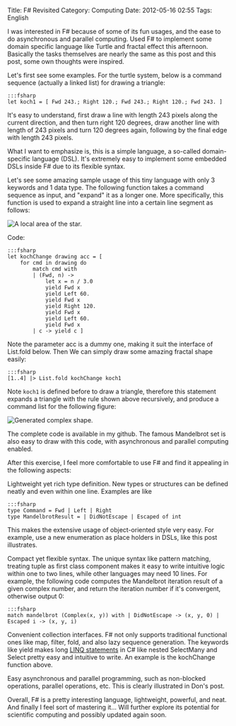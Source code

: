 Title: F# Revisited
Category: Computing
Date: 2012-05-16 02:55
Tags: English

I was interested in F# because of some of its fun usages, and the ease to do asynchronous and parallel computing. Used F# to implement some domain specific language like Turtle and fractal effect this afternoon. Basically the tasks themselves are nearly the same as this post and this post, some own thoughts were inspired.

Let's first see some examples. For the turtle system, below is a command sequence (actually a linked list) for drawing a triangle:

    :::fsharp
    let koch1 = [ Fwd 243.; Right 120.; Fwd 243.; Right 120.; Fwd 243. ]
 
It's easy to understand, first draw a line with length 243 pixels along the current direction, and then turn right 120 degrees, draw another line with length of 243 pixels and turn 120 degrees again, following by the final edge with length 243 pixels.
 
What I want to emphasize is, this is a simple language, a so-called domain-specific language (DSL). It's extremely easy to implement some embedded DSLs inside F# due to its flexible syntax.
 
Let's see some amazing  sample usage of this tiny language with only 3 keywords and 1 data type. The following function takes a command sequence as input, and "expand" it as a longer one. More specifically, this function is used to expand a straight line into a certain line segment as follows:

![A local area of the star.](/images/f-sharp-revisited-1.png)

Code:

    :::fsharp
    let kochChange drawing acc = [
        for cmd in drawing do
            match cmd with
            | (Fwd, n) -> 
                let x = n / 3.0
                yield Fwd x
                yield Left 60.
                yield Fwd x
                yield Right 120.
                yield Fwd x
                yield Left 60.
                yield Fwd x
            | c -> yield c ]

Note the parameter acc is a dummy one, making it suit the interface of List.fold below. Then We can simply draw some amazing fractal shape easily:
 
    :::fsharp
    [1..4] |> List.fold kochChange koch1
 
Note `koch1` is defined before to draw a triangle, therefore this statement expands a triangle with the rule shown above recursively, and produce a command list for the following figure:

![Generated complex shape.](/images/f-sharp-revisited-2.png)
 
The complete code is available in my github. The famous Mandelbrot set is also easy to draw with this code, with asynchronous and parallel computing enabled.
 
After this exercise, I feel more comfortable to use F# and find it appealing in the following aspects:

Lightweight yet rich type definition. New types or structures can be defined neatly and even within one line. Examples are like

    :::fsharp
    type Command = Fwd | Left | Right
    type MandelbrotResult = | DidNotEscape | Escaped of int
 
This makes the extensive usage of object-oriented style very easy. For example, use a new enumeration as place holders in DSLs, like this post illustrates.

Compact yet flexible syntax. The unique syntax like pattern matching, treating tuple as first class component makes it easy to write intuitive logic within one to two lines, while other languages may need 10 lines. For example, the following code computes the Mandelbrot iteration result of a given complex number, and return the iteration number if it's convergent, otherwise output 0:
 
    :::fsharp
    match mandelbrot (Complex(x, y)) with | DidNotEscape -> (x, y, 0) | Escaped i -> (x, y, i)

Convenient collection interfaces. F# not only supports traditional functional ones like map, filter, fold, and also lazy sequence generation. The keywords like yield makes long [LINQ statements](/efficiency-comparison-among-several-platforms-for-scientific-computing.html) in C# like nested SelectMany and Select pretty easy and intuitive to write. An example is the kochChange function above.

Easy asynchronous and parallel programming, such as non-blocked operations, parallel operations, etc. This is clearly illustrated in Don's post.
 
Overall, F# is a pretty interesting language, lightweight, powerful, and neat. And finally I feel sort of mastering it... Will further explore its potential for scientific computing and possibly updated again soon.